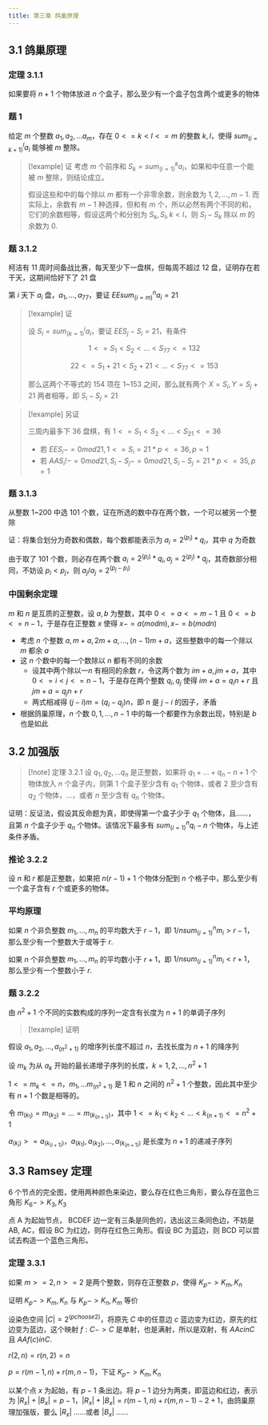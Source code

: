 ```yaml
---
title: 第三章 鸽巢原理
---
```


## 3.1 鸽巢原理

### 定理 3.1.1

如果要将 $n+1$ 个物体放进 $n$ 个盒子，那么至少有一个盒子包含两个或更多的物体

### 题 1

给定 $m$ 个整数 $a_1,a_2,...a_m$，存在 $0<=k<l<=m$ 的整数 $k, l$，使得 $sum_(i=k+1)^l a_i$  能够被 $m$ 整除。

> [!example] 证
> 考虑 $m$ 个前序和 $S_k=sum_(i=1)^k a_i$，如果和中任意一个能被 $m$ 整除，则结论成立。
> 
> 假设这些和中的每个除以 $m$ 都有一个非零余数，则余数为 $1,2,...,m-1$. 而实际上，余数有 $m-1$ 种选择，但和有 $m$ 个，所以必然有两个不同的和，它们的余数相等，假设这两个和分别为 $S_k, S_l, k<l$，则 $S_l-S_k$ 除以 $m$ 的余数为 0.

### 题 3.1.2

柯洁有 11 周时间备战比赛，每天至少下一盘棋，但每周不超过 12 盘，证明存在若干天，这期间恰好下了 21 盘

第 $i$ 天下 $a_i$ 盘，$a_1, …, a_77$，要证 $EE sum_(i=m)^n a_i = 21$

> [!example] 证
> 
> 设 $S_i=sum_(k=1)^i a_i$，要证 $EE S_j - S_i = 21$，有条件
> 
> $$
> 1 <= S_1 < S_2 < … < S_77 <= 132
> $$
> 
> $$
> 22 <= S_1 + 21 < S_2 + 21 < … < S_77 <= 153
> $$
> 
> 那么这两个不等式的 154 项在 1~153 之间，那么就有两个 $X = S_i, Y = S_j + 21$ 两者相等，即 $S_i - S_j = 21$


> [!example] 另证
> 
> 三周内最多下 36 盘棋，有 $1 <= S_1 < S_2 < … < S_21 <= 36$
> 
> - 若 $EE S_i -= 0 mod 21,1 <= S_i = 21 * p <= 36,p=1$
> - 若 $AA S_i !-= 0 mod 21,S_i - S_j -= 0 mod 21,S_i - S_j = 21 * p <= 35,p=1$

### 题 3.1.3

从整数 1~200 中选 101 个数，证在所选的数中存在两个数，一个可以被另一个整除

证：将集合划分为奇数和偶数，每个数都能表示为 $a_i = 2^(p_i) * q_i$，其中 $q$ 为奇数

由于取了 101 个数，则必存在两个数 $a_i = 2^(p_i) * q_i, a_j = 2^(p_j) * q_j$，其奇数部分相同，不妨设 $p_i < p_j$，则 $a_j / a_j = 2^(p_j-p_i)$

### 中国剩余定理

$m$ 和 $n$ 是互质的正整数，设 $a,b$ 为整数，其中 $0<=a <= m-1$ 且 $0<= b <=n-1$，于是存在正整数 $x$ 使得 $x -= a (mod m), x -= b (mod n)$

- 考虑 $n$ 个整数 $a,m+a,2m+a,...,(n-1)m+a$，这些整数中的每一个除以 $m$ 都余 $a$
- 这 $n$ 个数中的每一个数除以 $n$ 都有不同的余数
	- 设其中两个除以一$n$ 有相同的余数 $r$，令这两个数为 $im+a,jm+a$，其中 $0<=i<j<=n-1$，于是存在两个整数 $q_i, q_j$ 使得 $im+a=q_i n+r$ 且 $jm+a=q_j n+r$
	- 两式相减得 $(j-i)m=(q_i-q_j)n$，即 $n$ 是 $j-i$ 的因子，矛盾
- 根据鸽巢原理，$n$ 个数 $0, 1,..., n-1$ 中的每一个都要作为余数出现，特别是 $b$ 也是如此

## 3.2 加强版

> [!note] 定理 3.2.1
> 设 $q_1, q_2, ... q_n$ 是正整数，如果将 $q_1+...+q_n -n+1$ 个物体放入 $n$ 个盒子内，则第 1 个盒子至少含有 $q_1$ 个物体，或者 2 至少含有 $q_2$ 个物体，…，或者 $n$ 至少含有 $q_n$ 个物体。

证明：反证法，假设其反命题为真，即使得第一个盒子少于 $q_1$ 个物体，且……，且第 $n$ 个盒子少于 $q_n$ 个物体。该情况下最多有 $sum_(i=1)^n q_i -n$ 个物体，与上述条件矛盾。

### 推论 3.2.2

设 $n$ 和 $r$ 都是正整数，如果把 $n(r-1)+1$ 个物体分配到 $n$ 个格子中，那么至少有一个盒子含有 $r$ 个或更多的物体。

### 平均原理

如果 $n$ 个非负整数 $m_1,...,m_n$ 的平均数大于 $r-1$，即 $1/n sum_(i=1)^n m_i > r-1$，那么至少有一个整数大于或等于 $r$.

如果 $n$ 个非负整数 $m_1,...,m_n$ 的平均数小于 $r+1$，即 $1/n sum_(i=1)^n m_i < r+1$，那么至少有一个整数小于 $r$.

### 题 3.2.2

由 $n^2+1$ 个不同的实数构成的序列一定含有长度为 $n+1$ 的单调子序列

> [!example] 证明

假设 $a_1, a_2, ..., a_(n^2+1)$ 的增序列长度不超过 $n$，去找长度为 $n+1$ 的降序列

设 $m_k$ 为从 $a_k$ 开始的最长递增子序列的长度，$k=1,2,...,n^2+1$

$1<=m_k<=n$，$m_1,...m_(n^2+1)$ 是 1 和 $n$ 之间的 $n^2+1$ 个整数，因此其中至少有 $n+1$ 个数是相等的。

令 $m_(k_1)=m_(k_2)=...=m_(k_(n+!))$，其中 $1<=k_1<k_2<...<k_(n+1)<=n^2+1$

$a_(k_i)>=a_(k_(i+1))$，$a_(k_1),a_(k_2),...,a_(k_(n+1))$ 是长度为 $n+1$ 的递减子序列

## 3.3 Ramsey 定理

6 个节点的完全图，使用两种颜色来染边，要么存在红色三角形，要么存在蓝色三角形 $K_6 -> K_3, K_3$

点 A 为起始节点， BCDEF 边一定有三条是同色的，选出这三条同色边，不妨是 AB, AC，假设 BC 为红边，则存在红色三角形。假设 BC 为蓝边，则 BCD 可以尝试去构造一个蓝色三角形。

### 定理 3.3.1

如果 $m >=2, n>=2$ 是两个整数，则存在正整数 $p$，使得 $K_p -> K_m, K_n$

证明 $K_p -> K_m, K_n$ 与 $K_p -> K_n, K_m$ 等价

设染色空间 $|C| =2^(p choose 2)$，将原先 $C$ 中的任意边 $c$ 蓝边变为红边，原先的红边变为蓝边，这个映射 $f: C -> C$ 是单射，也是满射，所以是双射，有 $AA c in C$ 且 $AA f(c) in C$.

$r(2, n)=r(n,2)=n$

$p=r(m-1, n)+r(m, n-1)$，下证 $K_p -> K_m,K_n$

以某个点 $x$ 为起始，有 $p-1$ 条出边。将 $p-1$ 边分为两类，即蓝边和红边，表示为 $|R_x|+|B_x| =p-1$，$|R_x|+|B_x| =r(m-1,n)+r(m,n-1)-2+1$，由鸽巢原理加强版，要么 $|R_x|$ ……或者 $|B_x|$ ……
